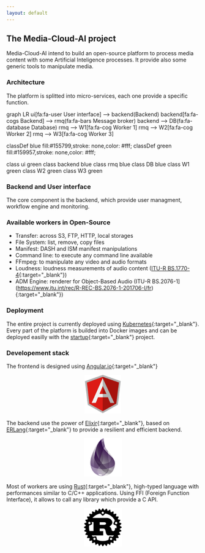```yaml
---
layout: default
---
```


## The Media-Cloud-AI project

Media-Cloud-AI intend to build an open-source platform to process media content with some Artificial Inteligence processes.
It provide also some generic tools to manipulate media.

### Architecture

The platform is splitted into micro-services, each one provide a specific function.

<div class="mermaid">
graph LR
ui[fa:fa-user User interface] --> backend(Backend)
backend[fa:fa-cogs Backend] --> rmq(fa:fa-bars Message broker)
backend --> DB(fa:fa-database Database)
rmq --> W1[fa:fa-cog Worker 1]
rmq --> W2[fa:fa-cog Worker 2]
rmq --> W3[fa:fa-cog Worker 3]

classDef blue fill:#155799,stroke: none,color: #fff;
classDef green fill:#159957,stroke: none,color: #fff;

class ui green
class backend blue
class rmq blue
class DB blue
class W1 green
class W2 green
class W3 green
</div>

### Backend and User interface

The core component is the backend, which provide user managment, workflow engine and monitoring.

### Available workers in Open-Source

- Transfer: across S3, FTP, HTTP, local storages
- File System: list, remove, copy files
- Manifest: DASH and ISM manifest manipulations
- Command line: to execute any command line available
- FFmpeg: to manipulate any video and audio formats
- Loudness: loudness measurements of audio content ([ITU-R BS.1770-4](https://www.itu.int/rec/R-REC-BS.1770/recommendation.asp?lang=fr&parent=R-REC-BS.1770-4-201510-I){:target="_blank"})
- ADM Engine: renderer for Object-Based Audio (ITU-R BS.2076-1](https://www.itu.int/rec/R-REC-BS.2076-1-201706-I/fr){:target="_blank"})

### Deployment

The entire project is currently deployed using [Kubernetes](https://kubernetes.io){:target="_blank"}.  
Every part of the platform is builded into Docker images and can be deployed easilly with the [startup](https://github.com/media-cloud-ai/startup){:target="_blank"} project.  

### Developement stack

The frontend is designed using [Angular.io](https://angular.io){:target="_blank"}  
<p align="center">
  <img height="100px" src="/assets/images/angular-icon.svg">
</p>

The backend use the power of [Elixir](https://elixir-lang.org/){:target="_blank"}, based on [ERLang](https://www.erlang.org/){:target="_blank"} to provide a resilient and efficient backend.
<p align="center">
  <img height="100px" src="/assets/images/elixir.png">
</p>

Most of workers are using [Rust](https://www.rust-lang.org/){:target="_blank"}, high-typed language with performances similar to C/C++ applications.
Using FFI (Foreign Function Interface), it allows to call any library which provide a C API.
<p align="center">
  <img height="100px" src="/assets/images/rust.svg">
</p>

